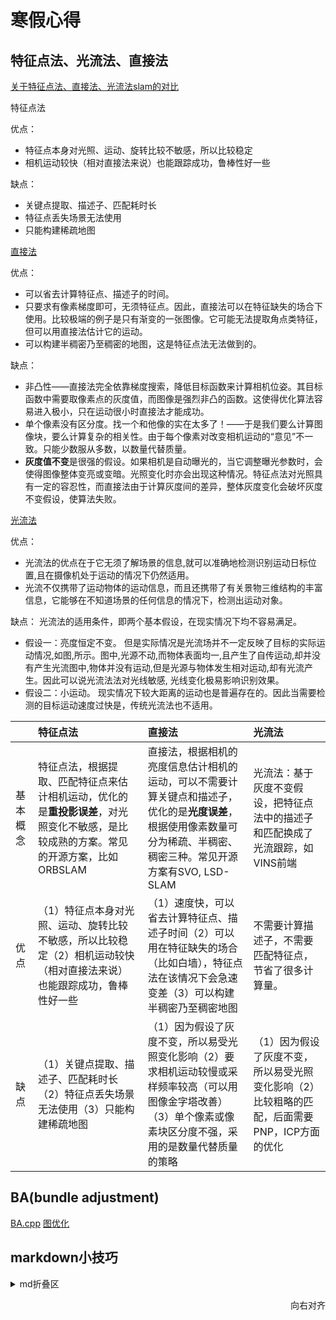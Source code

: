 # 寒假心得
## 特征点法、光流法、直接法
[关于特征点法、直接法、光流法slam的对比](https://blog.csdn.net/weixin_38203573/article/details/79787499)

特征点法

优点：
- 特征点本身对光照、运动、旋转比较不敏感，所以比较稳定
- 相机运动较快（相对直接法来说）也能跟踪成功，鲁棒性好一些

缺点：
- 关键点提取、描述子、匹配耗时长
- 特征点丢失场景无法使用
- 只能构建稀疏地图

[直接法](https://www.cnblogs.com/gaoxiang12/p/5689927.html)

优点：
- 可以省去计算特征点、描述子的时间。
- 只要求有像素梯度即可，无须特征点。因此，直接法可以在特征缺失的场合下使用。比较极端的例子是只有渐变的一张图像。它可能无法提取角点类特征，但可以用直接法估计它的运动。
- 可以构建半稠密乃至稠密的地图，这是特征点法无法做到的。

缺点：
- 非凸性——直接法完全依靠梯度搜索，降低目标函数来计算相机位姿。其目标函数中需要取像素点的灰度值，而图像是强烈非凸的函数。这使得优化算法容易进入极小，只在运动很小时直接法才能成功。
- 单个像素没有区分度。找一个和他像的实在太多了！——于是我们要么计算图像块，要么计算复杂的相关性。由于每个像素对改变相机运动的“意见”不一致。只能少数服从多数，以数量代替质量。
- **灰度值不变**是很强的假设。如果相机是自动曝光的，当它调整曝光参数时，会使得图像整体变亮或变暗。光照变化时亦会出现这种情况。特征点法对光照具有一定的容忍性，而直接法由于计算灰度间的差异，整体灰度变化会破坏灰度不变假设，使算法失败。

[光流法](https://blog.csdn.net/qq_41368247/article/details/82562165?utm_medium=distribute.pc_relevant.none-task-blog-BlogCommendFromMachineLearnPai2-2.control&depth_1-utm_source=distribute.pc_relevant.none-task-blog-BlogCommendFromMachineLearnPai2-2.control)

优点：
- 光流法的优点在于它无须了解场景的信息,就可以准确地检测识别运动日标位置,且在摄像机处于运动的情况下仍然适用。
- 光流不仅携带了运动物体的运动信息，而且还携带了有关景物三维结构的丰富信息，它能够在不知道场景的任何信息的情况下，检测出运动对象。

缺点：
光流法的适用条件，即两个基本假设，在现实情况下均不容易满足。
- 假设一：亮度恒定不变。
但是实际情况是光流场并不一定反映了目标的实际运动情况,如图,所示。图中,光源不动,而物体表面均一,且产生了自传运动,却并没有产生光流图中,物体并没有运动,但是光源与物体发生相对运动,却有光流产生。因此可以说光流法法对光线敏感, 光线变化极易影响识别效果。
- 假设二：小运动。
现实情况下较大距离的运动也是普遍存在的。因此当需要检测的目标运动速度过快是，传统光流法也不适用。

| |特征点法|直接法|光流法|
|:--|:--|:--|:--|
|基本概念|特征点法，根据提取、匹配特征点来估计相机运动，优化的是**重投影误差**，对光照变化不敏感，是比较成熟的方案。常见的开源方案，比如ORBSLAM|直接法，根据相机的亮度信息估计相机的运动，可以不需要计算关键点和描述子，优化的是**光度误差**，根据使用像素数量可分为稀疏、半稠密、稠密三种。常见开源方案有SVO, LSD-SLAM|光流法：基于灰度不变假设，把特征点法中的描述子和匹配换成了光流跟踪，如VINS前端|
|优点|（1）特征点本身对光照、运动、旋转比较不敏感，所以比较稳定（2）相机运动较快（相对直接法来说）也能跟踪成功，鲁棒性好一些|（1）速度快，可以省去计算特征点、描述子时间（2）可以用在特征缺失的场合（比如白墙），特征点法在该情况下会急速变差（3）可以构建半稠密乃至稠密地图|不需要计算描述子，不需要匹配特征点，节省了很多计算量。|
|缺点|（1）关键点提取、描述子、匹配耗时长（2）特征点丢失场景无法使用（3）只能构建稀疏地图|（1）因为假设了灰度不变，所以易受光照变化影响（2）要求相机运动较慢或采样频率较高（可以用图像金字塔改善）（3）单个像素或像素块区分度不强，采用的是数量代替质量的策略|（1）因为假设了灰度不变，所以易受光照变化影响（2）比较粗略的匹配，后面需要PNP，ICP方面的优化|


## BA(bundle adjustment)
[BA.cpp](BA.cpp)
[图优化](https://www.cnblogs.com/gaoxiang12/p/5244828.html)



## markdown小技巧
<details>
  <summary>md折叠区</summary>
  ```bash
  markdown 折叠方法
  ```
</details>

<p align="right">向右对齐</p>
